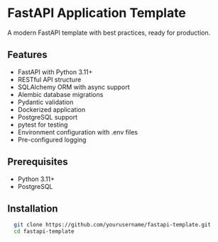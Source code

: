 # FastAPI Application Template

A modern FastAPI template with best practices, ready for production.

## Features

- FastAPI with Python 3.11+
- RESTful API structure
- SQLAlchemy ORM with async support
- Alembic database migrations
- Pydantic validation
- Dockerized application
- PostgreSQL support
- pytest for testing
- Environment configuration with .env files
- Pre-configured logging

## Prerequisites

- Python 3.11+
- PostgreSQL

## Installation

```bash
  git clone https://github.com/yourusername/fastapi-template.git
  cd fastapi-template